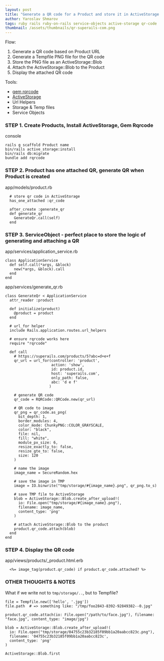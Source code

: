 ```yaml
---
layout: post
title: "Generate a QR code for a Product and store it in ActiveStorage. Service Objects"
author: Yaroslav Shmarov
tags: ruby rails ruby-on-rails service-objects active-storage qr-code
thumbnail: /assets/thumbnails/qr-superails-com.png
---
```


Flow:
1. Generate a QR code based on Product URL
2. Generate a Tempfile PNG file for the QR code
3. Store the PNG file as an ActiveStorage::Blob
4. Attach the ActiveStorage::Blob to the Product
5. Display the attached QR code

Tools:

* [gem rqrcode](https://github.com/whomwah/rqrcode)
* [ActiveStorage](https://edgeguides.rubyonrails.org/active_storage_overview.html)
* Url Helpers
* Storage & Temp files
* Service Objects

### STEP 1. Create Products, Install ActiveStorage, Gem Rqrcode

console
```
rails g scaffold Product name
bin/rails active_storage:install
bin/rails db:migrate
bundle add rqrcode
```

### STEP 2. Product has one attached QR, generate QR when Product is created

app/models/product.rb
```
  # store qr code in ActiveStorage
  has_one_attached :qr_code

  after_create :generate_qr
  def generate_qr
    GenerateQr.call(self)
  end
```

### STEP 3. ServiceObject - perfect place to store the logic of generating and attaching a QR

app/services/application_service.rb
```
class ApplicationService
  def self.call(*args, &block)
    new(*args, &block).call
  end
end
```

app/services/generate_qr.rb
```
class GenerateQr < ApplicationService
  attr_reader :product

  def initialize(product)
    @product = product
  end

  # url_for helper
  include Rails.application.routes.url_helpers

  # ensure rqrcode works here
  require "rqrcode"

  def call
    # https://superails.com/products/5?abc=d+e+f
    qr_url = url_for(controller: 'product',
                     action: 'show',
                     id: product.id,
                     host: 'superails.com',
                     only_path: false,
                     abc: 'd e f'
                    )

    # generate QR code
    qr_code = RQRCode::QRCode.new(qr_url)

    # QR code to image  
    qr_png = qr_code.as_png(
      bit_depth: 1,
      border_modules: 4,
      color_mode: ChunkyPNG::COLOR_GRAYSCALE,
      color: "black",
      file: nil,
      fill: "white",
      module_px_size: 6,
      resize_exactly_to: false,
      resize_gte_to: false,
      size: 120
    )

    # name the image
    image_name = SecureRandom.hex

    # save the image in TMP
    image = IO.binwrite("tmp/storage/#{image_name}.png", qr_png.to_s)

    # save TMP file to ActiveStorage
    blob = ActiveStorage::Blob.create_after_upload!(
      io: File.open("tmp/storage/#{image_name}.png"),
      filename: image_name,
      content_type: 'png'
    )

    # attach ActiveStorage::Blob to the product
    product.qr_code.attach(blob)
  end
end
```

### STEP 4. Display the QR code

app/views/products/_product.html.erb
```
  <%= image_tag(product.qr_code) if product.qr_code.attached? %>
```

### OTHER THOUGHTS & NOTES

What if we write not to `tmp/storage/..`, but to Tempfile?

```
file = Tempfile.new(['hello', '.jpg'])
file.path  # => something like: "/tmp/foo2843-8392-92849382--0.jpg"

product.qr_code.attach(io: File.open("/path/to/face.jpg"), filename: "face.jpg", content_type: "image/jpg")

blob = ActiveStorage::Blob.create_after_upload!(
  io: File.open("tmp/storage/04755c23b32185f09bb1a20aabcc823c.png"),
  filename: '04755c23b32185f09bb1a20aabcc823c',
  content_type: 'png'
)

ActiveStorage::Blob.first
```